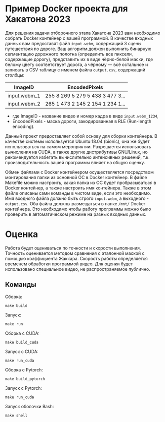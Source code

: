 # Пример Docker проекта для Хакатона 2023

Для решения задачи отборочного этапа Хакатона 2023 вам необходимо собрать Docker контейнер с вашей программой. В качестве входных данных вам предоставят файл `input.webm`, содержащий 3 сцены путешествия по дороге. Ваш алгоритм должен выполнить бинарную сегментацию дорожного полотна (определить все пиксели, содержащие дорогу), представить их в виде чёрно-белой маски, где белому цвету соответствует дорога, а чёрному — всё остальное и записать в CSV таблицу с именем файла `output.csv`, содержащий столбцы:

| ImageID | EncodedPixels |
|---|---|
|input.webm_1|255 8 269 5 279 5 438 3 477 3...|
|input.webm_2|265 1 473 2 145 2 154 1 234 1...|

- где ImageID - название видео и номер кадра в виде `input.webm_1234`,
- EncodedPixels - маска дороги, закодированная в RLE (Run-length encoding).

Данный проект предоставляет собой основу для сборки контейнера. В качестве системы используется Ubuntu 18.04 (bionic), она же будет использоваться на самом мероприятии. Разрешается использовать вычисления на CUDA, а также другие дистрибутивы GNU/Linux, но рекомендуется избегать вычислительно интенсивных решений, т.к. производительность вашей программы влияет на общую оценку.

Обмен файлами с Docker контейнером осуществляется посредством монтирования папки из основной ОС в Docker контейнер. В файле Makefile можно настроить, какая папка из ОС будет пробрасываться в Docker контейнер, а также настроить имя контейнера. Также в этом файле описаны сами команды в чистом виде, если это необходимо. Имя входного файла должно быть строго `input.webm`, а выходного - `output.csv`. Оба файла должны размещаться в папке `/mnt/` Docker контейнера. Это необходимо чтобы работу программы можно было проверить в автоматическом режиме на разных входных данных.

# Оценка
Работа будет оцениваться по точности и скорости выполнения. Точность оценивается методом сравнения с эталонной маской с помощью коэффициента Жаккара. Скорость работы определяется временем обработки программой видео. Для оценки будет использовано специальное видео, не распространяемое публично.

## Команды
Сборка:
```
make build
```

Запуск:
```
make run
```

Сборка с CUDA:
```
make build_cuda
```

Запуск с CUDA:
```
make run_cuda
```

Сборка с Pytorch:
```
make build_pytorch
```

Запуск с Pytorch:
```
make run_cuda
```

Запуск оболочки Bash:
```
make shell
```
